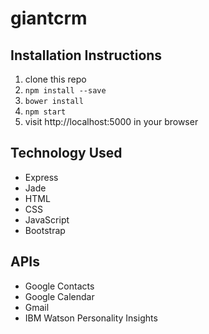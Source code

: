 # giantcrm

## Installation Instructions
1. clone this repo
2. ```npm install --save```
3. ```bower install```
4. ```npm start```
5. visit http://localhost:5000 in your browser

## Technology Used
- Express
- Jade
- HTML
- CSS
- JavaScript
- Bootstrap

## APIs
- Google Contacts
- Google Calendar
- Gmail
- IBM Watson Personality Insights
